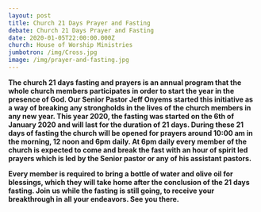 ```yaml
---
layout: post
title: Church 21 Days Prayer and Fasting
debate: Church 21 Days Prayer and Fasting
date: 2020-01-05T22:00:00.000Z
church: House of Worship Ministries
jumbotron: /img/Cross.jpg
image: /img/prayer-and-fasting.jpg
---
```

**The church 21 days fasting and prayers is an annual program that the whole church members participates in order to start the year in the presence of God. Our Senior Pastor Jeff Onyems started this initiative as a way of breaking any strongholds in the lives of the church members in any new year. This year 2020, the fasting was started on the 6th of January 2020 and will last for the duration of 21 days. During these 21 days of fasting the church will be opened for prayers around 10:00 am in the morning, 12 noon and 6pm daily. At 6pm daily every member of the church is expected to come and break the fast with an hour of spirit led prayers which is led by the Senior pastor or any of his assistant pastors.**

**Every member is required to bring a bottle of water and olive oil for blessings, which they will take home after the conclusion of the 21 days fasting. Join us while the fasting is still going, to receive your breakthrough in all your endeavors. See you there.**
